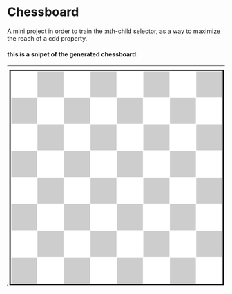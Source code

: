 # Chessboard 

 A mini project in order to train the :nth-child selector, as a way to maximize the reach of a cdd property.

#### this is a snipet of the generated chessboard:
![Chessboard](./images/mychessboard.png)